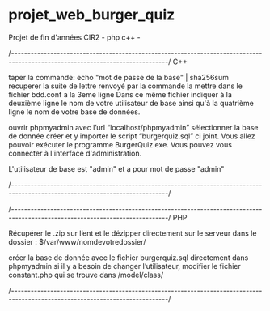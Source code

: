 # projet_web_burger_quiz
Projet de fin d'années CIR2 - php  c++ -

/*------------------------------------------------------------------------------------------------------------------------------*/
C++


taper la commande:
    echo "mot de passe de la base" | sha256sum
recuperer la suite de lettre renvoyé par la commande
la mettre dans le fichier bdd.conf a la 3eme ligne
Dans ce même fichier indiquer à la deuxième ligne le nom de votre utilisateur de base
ainsi qu'à la quatrième ligne le nom de votre base de données.

ouvrir phpmyadmin avec l’url “localhost/phpmyadmin”
sélectionner la base de donnée créer et y importer le script “burgerquiz.sql” ci joint.
Vous allez pouvoir exécuter le programme BurgerQuiz.exe.
Vous pouvez vous connecter à l'interface d'administration.

L'utilisateur de base est "admin" et a pour mot de passe "admin"

/*------------------------------------------------------------------------------------------------------------------------------*/

/*------------------------------------------------------------------------------------------------------------------------------*/
PHP


Récupérer le .zip sur l’ent et le dézipper directement sur le serveur dans le dossier :
$/var/www/nomdevotredossier/

créer la base de donnée avec le fichier burgerquiz.sql directement dans phpmyadmin
si il y a besoin de changer l’utilisateur, modifier le fichier constant.php qui se trouve dans /model/class/

/*------------------------------------------------------------------------------------------------------------------------------*/
